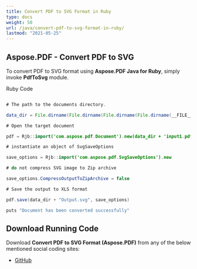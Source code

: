 ```yaml
---
title: Convert PDF to SVG Format in Ruby
type: docs
weight: 50
url: /java/convert-pdf-to-svg-format-in-ruby/
lastmod: "2021-05-25"
---
```


## Aspose.PDF - Convert PDF to SVG

To convert PDF to SVG format using **Aspose.PDF Java for Ruby**, simply invoke **PdfToSvg** module.

Ruby Code

```java

# The path to the documents directory.

data_dir = File.dirname(File.dirname(File.dirname(File.dirname(__FILE__)))) + '/data/'

# Open the target document

pdf = Rjb::import('com.aspose.pdf.Document').new(data_dir + 'input1.pdf')

# instantiate an object of SvgSaveOptions

save_options = Rjb::import('com.aspose.pdf.SvgSaveOptions').new

# do not compress SVG image to Zip archive

save_options.CompressOutputToZipArchive = false

# Save the output to XLS format

pdf.save(data_dir + "Output.svg", save_options)

puts "Document has been converted successfully"
```

## Download Running Code

Download **Convert PDF to SVG Format (Aspose.PDF)** from any of the below mentioned social coding sites:

- [GitHub](https://github.com/aspose-pdf/Aspose.PDF-for-Java/tree/master/Plugins/Aspose_Pdf_Java_for_Ruby/lib/asposepdfjava/Converter/pdftosvg.rb)
